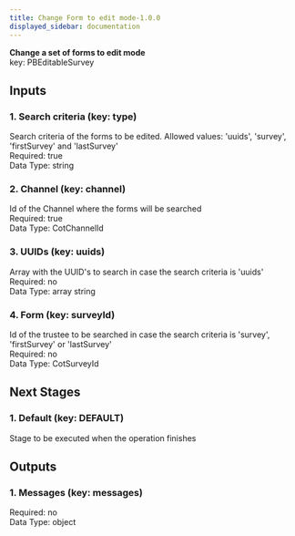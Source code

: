 ```yaml
---  
title: Change Form to edit mode-1.0.0  
displayed_sidebar: documentation  
---  
```

  
**Change a set of forms to edit mode**  
key: PBEditableSurvey  
## Inputs  
### 1. Search criteria (key: type)  
Search criteria of the forms to be edited. Allowed values: 'uuids', 'survey', 'firstSurvey' and 'lastSurvey'  
Required: true  
Data Type: string   
### 2. Channel (key: channel)  
Id of the Channel where the forms will be searched  
Required: true  
Data Type: CotChannelId   
### 3. UUIDs (key: uuids)  
Array with the UUID's to search in case the search criteria is 'uuids'  
Required: no  
Data Type: array string  
### 4. Form (key: surveyId)  
Id of the trustee to be searched in case the search criteria is 'survey', 'firstSurvey' or 'lastSurvey'  
Required: no  
Data Type: CotSurveyId   
## Next Stages  
### 1. Default (key: DEFAULT)  
Stage to be executed when the operation finishes  
## Outputs  
### 1. Messages (key: messages)  
  
Required: no  
Data Type: object 
